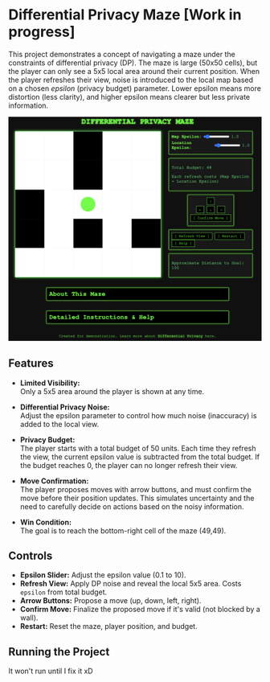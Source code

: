 # Differential Privacy Maze [Work in progress]

This project demonstrates a concept of navigating a maze under the constraints of differential privacy (DP). The maze is large (50x50 cells), but the player can only see a 5x5 local area around their current position. When the player refreshes their view, noise is introduced to the local map based on a chosen *epsilon* (privacy budget) parameter. Lower epsilon means more distortion (less clarity), and higher epsilon means clearer but less private information.

![image currentUI](currentUI.png)


## Features

- **Limited Visibility:**  
  Only a 5x5 area around the player is shown at any time.
  
- **Differential Privacy Noise:**  
  Adjust the epsilon parameter to control how much noise (inaccuracy) is added to the local view.
  
- **Privacy Budget:**  
  The player starts with a total budget of 50 units. Each time they refresh the view, the current epsilon value is subtracted from the total budget. If the budget reaches 0, the player can no longer refresh their view.
  
- **Move Confirmation:**  
  The player proposes moves with arrow buttons, and must confirm the move before their position updates. This simulates uncertainty and the need to carefully decide on actions based on the noisy information.

- **Win Condition:**  
  The goal is to reach the bottom-right cell of the maze (49,49).

## Controls

- **Epsilon Slider:** Adjust the epsilon value (0.1 to 10).  
- **Refresh View:** Apply DP noise and reveal the local 5x5 area. Costs `epsilon` from total budget.  
- **Arrow Buttons:** Propose a move (up, down, left, right).  
- **Confirm Move:** Finalize the proposed move if it's valid (not blocked by a wall).  
- **Restart:** Reset the maze, player position, and budget.

## Running the Project
It won't run until I fix it xD
